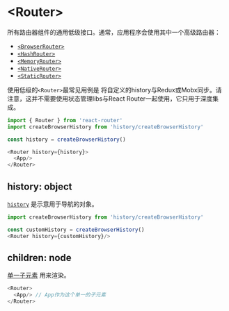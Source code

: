 # &lt;Router>
所有路由器组件的通用低级接口。通常，应用程序会使用其中一个高级路由器：

- [`<BrowserRouter>`](../../../react-router-dom/docs/api/BrowserRouter.md)
- [`<HashRouter>`](../../../react-router-dom/docs/api/HashRouter.md)
- [`<MemoryRouter>`](./MemoryRouter.md)
- [`<NativeRouter>`](../../../react-router-native/docs/api/NativeRouter.md)
- [`<StaticRouter>`](./StaticRouter.md)

使用低级的`<Router>`最常见用例是
将自定义的history与Redux或Mobx同步。请注意，这并不需要使用状态管理libs与React Router一起使用，它只用于深度集成。

```js
import { Router } from 'react-router'
import createBrowserHistory from 'history/createBrowserHistory'

const history = createBrowserHistory()

<Router history={history}>
  <App/>
</Router>
```

## history: object

[`history`](https://github.com/ReactTraining/history) 是示意用于导航的对象。

```js
import createBrowserHistory from 'history/createBrowserHistory'

const customHistory = createBrowserHistory()
<Router history={customHistory}/>
```

## children: node


[单一子元素](https://facebook.github.io/react/docs/react-api.html#react.children.only) 用来渲染。

```js
<Router>
  <App/> // App作为这个单一的子元素
</Router>
```
